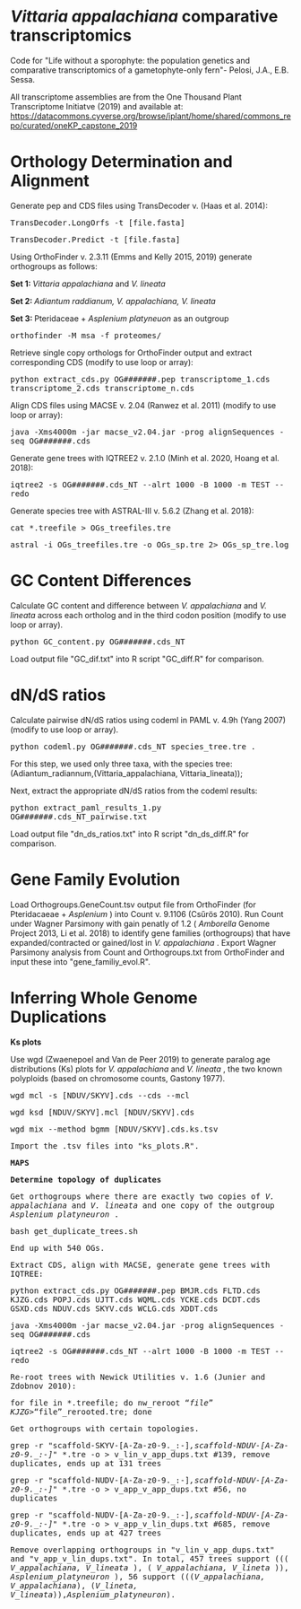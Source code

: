 # <i> Vittaria appalachiana </i> comparative transcriptomics 
Code for "Life without a sporophyte: the population genetics and comparative transcriptomics of a gametophyte-only fern"- Pelosi, J.A., E.B. Sessa. 

All transcriptome assemblies are from the One Thousand Plant Transcriptome Initiatve (2019) and available at: https://datacommons.cyverse.org/browse/iplant/home/shared/commons_repo/curated/oneKP_capstone_2019

# Orthology Determination and Alignment

Generate pep and CDS files using TransDecoder v. (Haas et al. 2014):

<TT> TransDecoder.LongOrfs -t [file.fasta] 
  
  TransDecoder.Predict -t [file.fasta] </TT>

Using OrthoFinder v. 2.3.11 (Emms and Kelly 2015, 2019) generate orthogroups as follows: 

<b> Set 1: </b> <i> Vittaria appalachiana </i> and <i> V. lineata </i> 

<b> Set 2: </b> <i> Adiantum raddianum, V. appalachiana, V. lineata </i>

<b> Set 3: </b> Pteridaceae + <i> Asplenium platyneuon </i> as an outgroup 

<TT> orthofinder -M msa -f proteomes/ </TT>

Retrieve single copy orthologs for OrthoFinder output and extract corresponding CDS (modify to use loop or array):

<TT> python extract_cds.py OG#######.pep transcriptome_1.cds transcriptome_2.cds transcriptome_n.cds </TT>

Align CDS files using MACSE v. 2.04 (Ranwez et al. 2011) (modify to use loop or array):

<TT> java -Xms4000m -jar macse_v2.04.jar -prog alignSequences -seq OG#######.cds </TT>

Generate gene trees with IQTREE2 v. 2.1.0 (Minh et al. 2020, Hoang et al. 2018): 

<TT> iqtree2 -s OG#######.cds_NT --alrt 1000 -B 1000 -m TEST --redo </TT> 

Generate species tree with ASTRAL-III v. 5.6.2 (Zhang et al. 2018):

<TT> cat *.treefile > OGs_treefiles.tre
  
 astral -i OGs_treefiles.tre -o OGs_sp.tre 2> OGs_sp_tre.log </TT>  

# GC Content Differences

Calculate GC content and difference between <i> V. appalachiana </i> and <i> V. lineata </i> across each ortholog and in the third codon position (modify to use loop or array). 

<TT> python GC_content.py OG#######.cds_NT </TT>

Load output file "GC_dif.txt" into R script "GC_diff.R" for comparison. 

# dN/dS ratios 

Calculate pairwise dN/dS ratios using codeml in PAML v. 4.9h (Yang 2007) (modify to use loop or array).

<TT> python codeml.py OG#######.cds_NT species_tree.tre . </TT>

For this step, we used only three taxa, with the species tree: (Adiantum_radiannum,(Vittaria_appalachiana, Vittaria_lineata)); 

Next, extract the appropriate dN/dS ratios from the codeml results: 

<TT> python extract_paml_results_1.py OG#######.cds_NT_pairwise.txt </TT> 

Load output file "dn_ds_ratios.txt" into R script "dn_ds_diff.R" for comparison. 

# Gene Family Evolution

Load Orthogroups.GeneCount.tsv output file from OrthoFinder (for Pteridacaeae + <i> Asplenium </i>) into Count v. 9.1106 (Csűrös 2010). Run Count under Wagner Parsimony with  gain penatly of 1.2 (<i> Amborella </i> Genome Project 2013, Li et al. 2018) to identify gene families (orthogroups) that have expanded/contracted or gained/lost in <i> V. appalachiana </i>. Export Wagner Parsimony analysis from Count and Orthogroups.txt from OrthoFinder and input these into "gene_familiy_evol.R". 

# Inferring Whole Genome Duplications

<b> Ks plots </b> 

Use wgd (Zwaenepoel and Van de Peer 2019) to generate paralog age distributions (Ks) plots for <i> V. appalachiana </i> and <i> V. lineata </i>, the two known polyploids (based on chromosome counts, Gastony 1977). 

<TT> wgd mcl -s [NDUV/SKYV].cds --cds --mcl
  
<TT>  wgd ksd [NDUV/SKYV].mcl [NDUV/SKYV].cds
  
  wgd mix --method bgmm [NDUV/SKYV].cds.ks.tsv </TT>
  
Import the .tsv files into "ks_plots.R". 

<b> MAPS </b> 



<b> Determine topology of duplicates </b> 

Get orthogroups where there are exactly two copies of <i> V. appalachiana </i> and <i> V. lineata </i> and one copy of the outgroup <i> Asplenium platyneuron </i>. 

<TT> bash get_duplicate_trees.sh  </TT>

End up with 540 OGs. 

Extract CDS, align with MACSE, generate gene trees with IQTREE: 

<TT> python extract_cds.py OG#######.pep BMJR.cds FLTD.cds KJZG.cds POPJ.cds UJTT.cds WQML.cds YCKE.cds DCDT.cds GSXD.cds NDUV.cds SKYV.cds WCLG.cds XDDT.cds </TT> 

<TT> java -Xms4000m -jar macse_v2.04.jar -prog alignSequences -seq OG#######.cds </TT>

<TT> iqtree2 -s OG#######.cds_NT --alrt 1000 -B 1000 -m TEST --redo </TT> 

Re-root trees with Newick Utilities v. 1.6 (Junier and Zdobnov 2010):

<TT> for file in *.treefile; do nw_reroot “$file” KJZG > “$file”_rerooted.tre; done </TT> 

Get orthogroups with certain topologies. 

<TT> grep -r "scaffold\-SKYV\-[A-Za-z0-9\.\_\:\-]*,scaffold\-NDUV\-[A-Za-z0-9\.\_\:\-]*" *.tre -o > v_lin_v_app_dups.txt  #139, remove duplicates, ends up at 131 trees 

<TT> grep -r "scaffold\-NUDV\-[A-Za-z0-9\.\_\:\-]*,scaffold\-NDUV\-[A-Za-z0-9\.\_\:\-]*" *.tre -o > v_app_v_app_dups.txt #56, no duplicates 

grep -r "scaffold\-NUDV\-[A-Za-z0-9\.\_\:\-]*,scaffold\-NDUV\-[A-Za-z0-9\.\_\:\-]*" *.tre -o > v_app_v_lin_dups.txt #685, remove duplicates, ends up at 427 trees </TT>
 
Remove overlapping orthogroups in "v_lin_v_app_dups.txt" and "v_app_v_lin_dups.txt". In total, 457 trees support (((<i> V_appalachiana, V_lineata </i>), (<i> V_appalachiana, V_lineta </i>)), <i> Asplenium_platyneuron </i>), 56 support (((<i>V_appalachiana, V_appalachiana</i>), (<i>V_lineta, V_lineata</i>)),<i>Asplenium_platyneuron</i>). 
